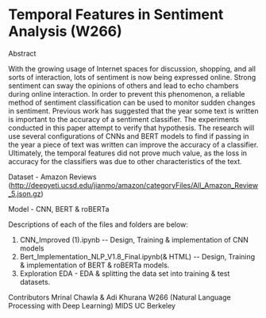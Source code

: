 # Temporal Features in Sentiment Analysis (W266)

Abstract

With the growing usage of Internet spaces for discussion, shopping, and all sorts of interaction, lots of sentiment is now being expressed online. Strong sentiment can sway the opinions of others and lead to echo chambers during online interaction. In order to prevent this phenomenon, a reliable method of sentiment classification can be used to monitor sudden changes in sentiment. Previous work has suggested that the year some text is written is important to the accuracy of a sentiment classifier. The experiments conducted in this paper attempt to verify that hypothesis. The research will use several configurations of CNNs and BERT models to find if passing in the year a piece of text was written can improve the accuracy of a classifier. Ultimately, the temporal features did not prove much value, as the loss in accuracy for the classifiers was due to other characteristics of the text. 

Dataset - Amazon Reviews (http://deepyeti.ucsd.edu/jianmo/amazon/categoryFiles/All_Amazon_Review_5.json.gz)

Model - CNN, BERT & roBERTa

Descriptions of each of the files and folders are below:
1) CNN_Improved (1).ipynb -- Design, Training & implementation of CNN models
2) Bert_Implementation_NLP_V1.8_Final.ipynb(& HTML) -- Design, Training & implementation of BERT & roBERTa models.
3) Exploration EDA - EDA & splitting  the data set into training & test datasets.

Contributors 
Mrinal Chawla & Adi Khurana 
W266 (Natural Language Processing with Deep Learning) MIDS UC Berkeley
